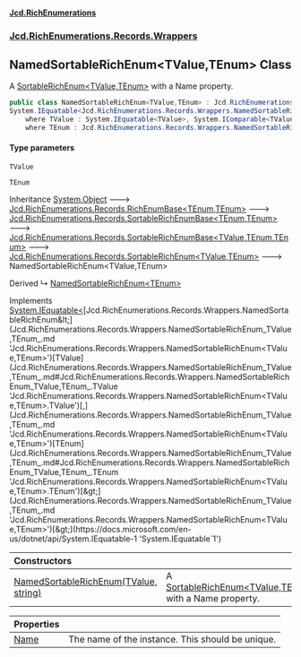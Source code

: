#### [Jcd.RichEnumerations](index.md 'index')
### [Jcd.RichEnumerations.Records.Wrappers](Jcd.RichEnumerations.Records.Wrappers.md 'Jcd.RichEnumerations.Records.Wrappers')

## NamedSortableRichEnum<TValue,TEnum> Class

A [SortableRichEnum&lt;TValue,TEnum&gt;](Jcd.RichEnumerations.Records.SortableRichEnum_TValue,TEnum_.md 'Jcd.RichEnumerations.Records.SortableRichEnum<TValue,TEnum>') with a Name property.

```csharp
public class NamedSortableRichEnum<TValue,TEnum> : Jcd.RichEnumerations.Records.SortableRichEnum<TValue, TEnum>,
System.IEquatable<Jcd.RichEnumerations.Records.Wrappers.NamedSortableRichEnum<TValue, TEnum>>
    where TValue : System.IEquatable<TValue>, System.IComparable<TValue>
    where TEnum : Jcd.RichEnumerations.Records.Wrappers.NamedSortableRichEnum<TValue, TEnum>, Jcd.RichEnumerations.Records.ISortableRichEnumValueProvider<TValue>
```
#### Type parameters

<a name='Jcd.RichEnumerations.Records.Wrappers.NamedSortableRichEnum_TValue,TEnum_.TValue'></a>

`TValue`

<a name='Jcd.RichEnumerations.Records.Wrappers.NamedSortableRichEnum_TValue,TEnum_.TEnum'></a>

`TEnum`

Inheritance [System.Object](https://docs.microsoft.com/en-us/dotnet/api/System.Object 'System.Object') &#129106; [Jcd.RichEnumerations.Records.RichEnumBase&lt;](Jcd.RichEnumerations.Records.RichEnumBase_TEnumeration,TEnumeratedItem_.md 'Jcd.RichEnumerations.Records.RichEnumBase<TEnumeration,TEnumeratedItem>')[TEnum](Jcd.RichEnumerations.Records.Wrappers.NamedSortableRichEnum_TValue,TEnum_.md#Jcd.RichEnumerations.Records.Wrappers.NamedSortableRichEnum_TValue,TEnum_.TEnum 'Jcd.RichEnumerations.Records.Wrappers.NamedSortableRichEnum<TValue,TEnum>.TEnum')[,](Jcd.RichEnumerations.Records.RichEnumBase_TEnumeration,TEnumeratedItem_.md 'Jcd.RichEnumerations.Records.RichEnumBase<TEnumeration,TEnumeratedItem>')[TEnum](Jcd.RichEnumerations.Records.Wrappers.NamedSortableRichEnum_TValue,TEnum_.md#Jcd.RichEnumerations.Records.Wrappers.NamedSortableRichEnum_TValue,TEnum_.TEnum 'Jcd.RichEnumerations.Records.Wrappers.NamedSortableRichEnum<TValue,TEnum>.TEnum')[&gt;](Jcd.RichEnumerations.Records.RichEnumBase_TEnumeration,TEnumeratedItem_.md 'Jcd.RichEnumerations.Records.RichEnumBase<TEnumeration,TEnumeratedItem>') &#129106; [Jcd.RichEnumerations.Records.SortableRichEnumBase&lt;](Jcd.RichEnumerations.Records.SortableRichEnumBase_TEnumeration,TEnumeratedItem_.md 'Jcd.RichEnumerations.Records.SortableRichEnumBase<TEnumeration,TEnumeratedItem>')[TEnum](Jcd.RichEnumerations.Records.Wrappers.NamedSortableRichEnum_TValue,TEnum_.md#Jcd.RichEnumerations.Records.Wrappers.NamedSortableRichEnum_TValue,TEnum_.TEnum 'Jcd.RichEnumerations.Records.Wrappers.NamedSortableRichEnum<TValue,TEnum>.TEnum')[,](Jcd.RichEnumerations.Records.SortableRichEnumBase_TEnumeration,TEnumeratedItem_.md 'Jcd.RichEnumerations.Records.SortableRichEnumBase<TEnumeration,TEnumeratedItem>')[TEnum](Jcd.RichEnumerations.Records.Wrappers.NamedSortableRichEnum_TValue,TEnum_.md#Jcd.RichEnumerations.Records.Wrappers.NamedSortableRichEnum_TValue,TEnum_.TEnum 'Jcd.RichEnumerations.Records.Wrappers.NamedSortableRichEnum<TValue,TEnum>.TEnum')[&gt;](Jcd.RichEnumerations.Records.SortableRichEnumBase_TEnumeration,TEnumeratedItem_.md 'Jcd.RichEnumerations.Records.SortableRichEnumBase<TEnumeration,TEnumeratedItem>') &#129106; [Jcd.RichEnumerations.Records.SortableRichEnumBase&lt;](Jcd.RichEnumerations.Records.SortableRichEnumBase_TValue,TEnumeration,TEnumeratedItem_.md 'Jcd.RichEnumerations.Records.SortableRichEnumBase<TValue,TEnumeration,TEnumeratedItem>')[TValue](Jcd.RichEnumerations.Records.Wrappers.NamedSortableRichEnum_TValue,TEnum_.md#Jcd.RichEnumerations.Records.Wrappers.NamedSortableRichEnum_TValue,TEnum_.TValue 'Jcd.RichEnumerations.Records.Wrappers.NamedSortableRichEnum<TValue,TEnum>.TValue')[,](Jcd.RichEnumerations.Records.SortableRichEnumBase_TValue,TEnumeration,TEnumeratedItem_.md 'Jcd.RichEnumerations.Records.SortableRichEnumBase<TValue,TEnumeration,TEnumeratedItem>')[TEnum](Jcd.RichEnumerations.Records.Wrappers.NamedSortableRichEnum_TValue,TEnum_.md#Jcd.RichEnumerations.Records.Wrappers.NamedSortableRichEnum_TValue,TEnum_.TEnum 'Jcd.RichEnumerations.Records.Wrappers.NamedSortableRichEnum<TValue,TEnum>.TEnum')[,](Jcd.RichEnumerations.Records.SortableRichEnumBase_TValue,TEnumeration,TEnumeratedItem_.md 'Jcd.RichEnumerations.Records.SortableRichEnumBase<TValue,TEnumeration,TEnumeratedItem>')[TEnum](Jcd.RichEnumerations.Records.Wrappers.NamedSortableRichEnum_TValue,TEnum_.md#Jcd.RichEnumerations.Records.Wrappers.NamedSortableRichEnum_TValue,TEnum_.TEnum 'Jcd.RichEnumerations.Records.Wrappers.NamedSortableRichEnum<TValue,TEnum>.TEnum')[&gt;](Jcd.RichEnumerations.Records.SortableRichEnumBase_TValue,TEnumeration,TEnumeratedItem_.md 'Jcd.RichEnumerations.Records.SortableRichEnumBase<TValue,TEnumeration,TEnumeratedItem>') &#129106; [Jcd.RichEnumerations.Records.SortableRichEnum&lt;](Jcd.RichEnumerations.Records.SortableRichEnum_TValue,TEnum_.md 'Jcd.RichEnumerations.Records.SortableRichEnum<TValue,TEnum>')[TValue](Jcd.RichEnumerations.Records.Wrappers.NamedSortableRichEnum_TValue,TEnum_.md#Jcd.RichEnumerations.Records.Wrappers.NamedSortableRichEnum_TValue,TEnum_.TValue 'Jcd.RichEnumerations.Records.Wrappers.NamedSortableRichEnum<TValue,TEnum>.TValue')[,](Jcd.RichEnumerations.Records.SortableRichEnum_TValue,TEnum_.md 'Jcd.RichEnumerations.Records.SortableRichEnum<TValue,TEnum>')[TEnum](Jcd.RichEnumerations.Records.Wrappers.NamedSortableRichEnum_TValue,TEnum_.md#Jcd.RichEnumerations.Records.Wrappers.NamedSortableRichEnum_TValue,TEnum_.TEnum 'Jcd.RichEnumerations.Records.Wrappers.NamedSortableRichEnum<TValue,TEnum>.TEnum')[&gt;](Jcd.RichEnumerations.Records.SortableRichEnum_TValue,TEnum_.md 'Jcd.RichEnumerations.Records.SortableRichEnum<TValue,TEnum>') &#129106; NamedSortableRichEnum<TValue,TEnum>

Derived
&#8627; [NamedSortableRichEnum&lt;TEnum&gt;](Jcd.RichEnumerations.Records.Wrappers.NamedSortableRichEnum_TEnum_.md 'Jcd.RichEnumerations.Records.Wrappers.NamedSortableRichEnum<TEnum>')

Implements [System.IEquatable&lt;](https://docs.microsoft.com/en-us/dotnet/api/System.IEquatable-1 'System.IEquatable`1')[Jcd.RichEnumerations.Records.Wrappers.NamedSortableRichEnum&lt;](Jcd.RichEnumerations.Records.Wrappers.NamedSortableRichEnum_TValue,TEnum_.md 'Jcd.RichEnumerations.Records.Wrappers.NamedSortableRichEnum<TValue,TEnum>')[TValue](Jcd.RichEnumerations.Records.Wrappers.NamedSortableRichEnum_TValue,TEnum_.md#Jcd.RichEnumerations.Records.Wrappers.NamedSortableRichEnum_TValue,TEnum_.TValue 'Jcd.RichEnumerations.Records.Wrappers.NamedSortableRichEnum<TValue,TEnum>.TValue')[,](Jcd.RichEnumerations.Records.Wrappers.NamedSortableRichEnum_TValue,TEnum_.md 'Jcd.RichEnumerations.Records.Wrappers.NamedSortableRichEnum<TValue,TEnum>')[TEnum](Jcd.RichEnumerations.Records.Wrappers.NamedSortableRichEnum_TValue,TEnum_.md#Jcd.RichEnumerations.Records.Wrappers.NamedSortableRichEnum_TValue,TEnum_.TEnum 'Jcd.RichEnumerations.Records.Wrappers.NamedSortableRichEnum<TValue,TEnum>.TEnum')[&gt;](Jcd.RichEnumerations.Records.Wrappers.NamedSortableRichEnum_TValue,TEnum_.md 'Jcd.RichEnumerations.Records.Wrappers.NamedSortableRichEnum<TValue,TEnum>')[&gt;](https://docs.microsoft.com/en-us/dotnet/api/System.IEquatable-1 'System.IEquatable`1')

| Constructors | |
| :--- | :--- |
| [NamedSortableRichEnum(TValue, string)](Jcd.RichEnumerations.Records.Wrappers.NamedSortableRichEnum_TValue,TEnum_.NamedSortableRichEnum(TValue,string).md 'Jcd.RichEnumerations.Records.Wrappers.NamedSortableRichEnum<TValue,TEnum>.NamedSortableRichEnum(TValue, string)') | A [SortableRichEnum&lt;TValue,TEnum&gt;](Jcd.RichEnumerations.Records.SortableRichEnum_TValue,TEnum_.md 'Jcd.RichEnumerations.Records.SortableRichEnum<TValue,TEnum>') with a Name property. |

| Properties | |
| :--- | :--- |
| [Name](Jcd.RichEnumerations.Records.Wrappers.NamedSortableRichEnum_TValue,TEnum_.Name.md 'Jcd.RichEnumerations.Records.Wrappers.NamedSortableRichEnum<TValue,TEnum>.Name') | The name of the instance. This should be unique. |
